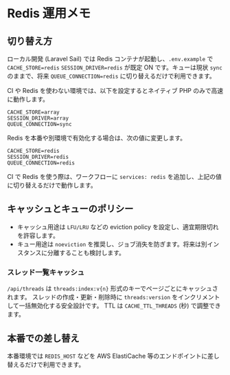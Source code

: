 # Redis 運用メモ

## 切り替え方

ローカル開発 (Laravel Sail) では Redis コンテナが起動し、`.env.example` で
`CACHE_STORE=redis` `SESSION_DRIVER=redis` が既定 ON です。キューは現状 `sync`
のままで、将来 `QUEUE_CONNECTION=redis` に切り替えるだけで利用できます。

CI や Redis を使わない環境では、以下を設定するとネイティブ PHP のみで高速に動作します。

```env
CACHE_STORE=array
SESSION_DRIVER=array
QUEUE_CONNECTION=sync
```

Redis を本番や別環境で有効化する場合は、次の値に変更します。

```env
CACHE_STORE=redis
SESSION_DRIVER=redis
QUEUE_CONNECTION=redis
```

CI で Redis を使う際は、ワークフローに `services: redis` を追加し、上記の値に切り替えるだけで動作します。

## キャッシュとキューのポリシー

- キャッシュ用途は `LFU/LRU` などの eviction policy を設定し、適宜期限切れを許容します。
- キュー用途は `noeviction` を推奨し、ジョブ消失を防ぎます。将来は別インスタンスに分離することも検討します。

### スレッド一覧キャッシュ

`/api/threads` は `threads:index:v{n}` 形式のキーでページごとにキャッシュされます。
スレッドの作成・更新・削除時に `threads:version` をインクリメントして一括無効化する安全設計です。
TTL は `CACHE_TTL_THREADS` (秒) で調整できます。

## 本番での差し替え

本番環境では `REDIS_HOST` などを AWS ElastiCache 等のエンドポイントに差し替えるだけで利用できます。
